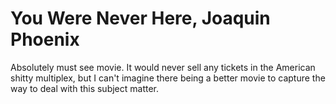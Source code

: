 # You Were Never Here, Joaquin Phoenix

Absolutely must see movie. It would never sell any tickets in the
American shitty multiplex, but I can't imagine there being a better
movie to capture the way to deal with this subject matter.
